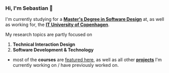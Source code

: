 ### Hi, I'm Sebastian 👋

I'm currently studying for a [**Master's Degree in Software Design**](https://en.itu.dk/Programmes/MSc-Programmes/Software-Design#specialisations) at, as well as working for, the [**IT University of Copenhagen**](http://en.itu.dk).

My research topics are partly focused on 
1. **Technical Interaction Design** 
2. **Software Development & Technology** 
- most of the **courses** are [featured here](https://github.com/stars/sebastianromano/lists/itu), as well as all other [**projects**](https://github.com/sebastianromano?tab=repositories&q=&type=&language=&sort=) I'm currently working on / have previously worked on.
